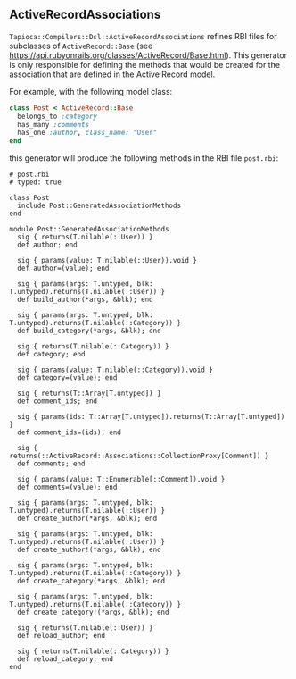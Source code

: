## ActiveRecordAssociations

`Tapioca::Compilers::Dsl::ActiveRecordAssociations` refines RBI files for subclasses of `ActiveRecord::Base`
(see https://api.rubyonrails.org/classes/ActiveRecord/Base.html). This generator is only
responsible for defining the methods that would be created for the association that
are defined in the Active Record model.

For example, with the following model class:

~~~rb
class Post < ActiveRecord::Base
  belongs_to :category
  has_many :comments
  has_one :author, class_name: "User"
end
~~~

this generator will produce the following methods in the RBI file
`post.rbi`:

~~~rbi
# post.rbi
# typed: true

class Post
  include Post::GeneratedAssociationMethods
end

module Post::GeneratedAssociationMethods
  sig { returns(T.nilable(::User)) }
  def author; end

  sig { params(value: T.nilable(::User)).void }
  def author=(value); end

  sig { params(args: T.untyped, blk: T.untyped).returns(T.nilable(::User)) }
  def build_author(*args, &blk); end

  sig { params(args: T.untyped, blk: T.untyped).returns(T.nilable(::Category)) }
  def build_category(*args, &blk); end

  sig { returns(T.nilable(::Category)) }
  def category; end

  sig { params(value: T.nilable(::Category)).void }
  def category=(value); end

  sig { returns(T::Array[T.untyped]) }
  def comment_ids; end

  sig { params(ids: T::Array[T.untyped]).returns(T::Array[T.untyped]) }
  def comment_ids=(ids); end

  sig { returns(::ActiveRecord::Associations::CollectionProxy[Comment]) }
  def comments; end

  sig { params(value: T::Enumerable[::Comment]).void }
  def comments=(value); end

  sig { params(args: T.untyped, blk: T.untyped).returns(T.nilable(::User)) }
  def create_author(*args, &blk); end

  sig { params(args: T.untyped, blk: T.untyped).returns(T.nilable(::User)) }
  def create_author!(*args, &blk); end

  sig { params(args: T.untyped, blk: T.untyped).returns(T.nilable(::Category)) }
  def create_category(*args, &blk); end

  sig { params(args: T.untyped, blk: T.untyped).returns(T.nilable(::Category)) }
  def create_category!(*args, &blk); end

  sig { returns(T.nilable(::User)) }
  def reload_author; end

  sig { returns(T.nilable(::Category)) }
  def reload_category; end
end
~~~
